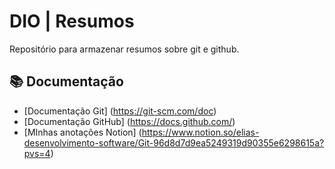 # DIO | Resumos

Repositório para armazenar resumos sobre git e github.

## 📚 Documentação 
- [Documentação Git] (https://git-scm.com/doc)
- [Documentação GitHub] (https://docs.github.com/)
- [MInhas anotações Notion] (https://www.notion.so/elias-desenvolvimento-software/Git-96d8d7d9ea5249319d90355e6298615a?pvs=4)

